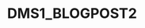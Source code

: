 ---
title: DMS1_BLOGPOST2
published_at: 2024-07-22
snippet: the second finding
disable_html_sanitization: true
allow_math: true 
---